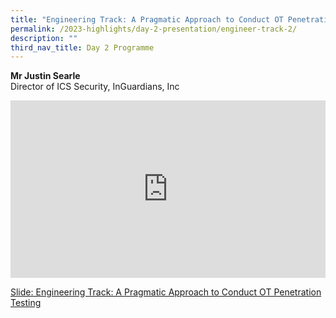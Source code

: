 ```yaml
---
title: "Engineering Track: A Pragmatic Approach to Conduct OT Penetration Testing"
permalink: /2023-highlights/day-2-presentation/engineer-track-2/
description: ""
third_nav_title: Day 2 Programme
---
```

<b>Mr Justin Searle</b><br> Director of ICS Security, InGuardians, Inc

<div class="video-container">
<iframe width="853" height="315" src="https://www.youtube.com/embed/6HYEyx-RFsc?si=9O-ltLVHSDBdvyUb" frameborder="0" allow="accelerometer; autoplay; encrypted-media; gyroscope; picture-in-picture" allowfullscreen=""></iframe></div>

[Slide: Engineering Track: A Pragmatic Approach to Conduct OT Penetration Testing](/files/otcep%202023%20material/13%20a%20pregmatic%20approach.pdf)





<style type="text/css"> 
	    .video-container {
      position: relative;
      padding-bottom: 56.25%; /* 16:9 */
      height: 0;
    }
    .video-container iframe {
      position: absolute;
      top: 0;
      left: 0;
      width: 100%;
      height: 100%;
    }
	</style>
